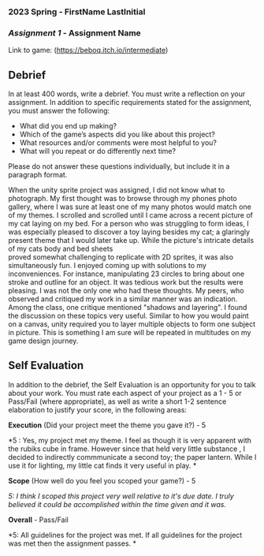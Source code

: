### **2023 Spring** - FirstName LastInitial
### *Assignment 1* - Assignment Name
Link to game: (https://beboq.itch.io/intermediate)


## **Debrief**
In at least 400 words, write a debrief. You must write a reflection on your assignment. In addition to specific requirements stated for the assignment, you must answer the following:

- What did you end up making?
- Which of the game’s aspects did you like about this project?
- What resources and/or comments were most helpful to you?
- What will you repeat or do differently next time?

Please do not answer these questions individually, but include it in a paragraph format.

When the unity sprite project was assigned, I did not know what to photograph. My first thought was to browse through my 
phones photo gallery, where I was sure at least one of my many photos would match one of my themes. I scrolled and scrolled until I came 
across a recent picture of my cat laying on my bed. For a person who was struggling to form ideas, I was especially pleased 
to discover a toy laying besides my cat; a glaringly present theme that I would later take up. While the picture's intricate details of my cats body and bed sheets  
proved somewhat challenging to replicate with 2D sprites, it was also simultaneously fun. I enjoyed coming up with solutions to my inconveniences.
For instance, manipulating 23 circles to bring about one stroke and outline for an object. It was tedious work but the results were pleasing. 
I was not the only one who had these thoughts. My peers, who observed and critiqued my work in a similar manner was an indication. Among the class, 
one critique mentioned "shadows and layering". I found the discussion on these topics very useful. Similar to how you would paint on a canvas, unity required you to 
layer multiple objects to form one subject in picture. This is something I am sure will be repeated in multitudes on my game design journey. 
	



## **Self Evaluation**
In addition to the debrief, the Self Evaluation is an opportunity for you to talk about your work. You must rate each aspect of your project as a 1 - 5 or Pass/Fail (where appropriate), as well as write a short 1-2 sentence elaboration to justify your score, in the following areas:


**Execution** (Did your project meet the theme you gave it?) - 5

*5 : Yes, my project met my theme. I feel as though it is very apparent with the rubiks cube in frame. However since that held very little substance , I decided to indirectly commmunicate a second toy; the paper lantern. While I use it for lighting, my little cat finds it very useful in play. *


**Scope** (How well do you feel you scoped your game?) - 5


*5: I think I scoped this project very well relative to it's due date. I truly believed it could be accomplished within the time given and it was.*


**Overall** - Pass/Fail


*5: All guidelines for the project was met. If all guidelines for the project was met then the assignment passes. *
